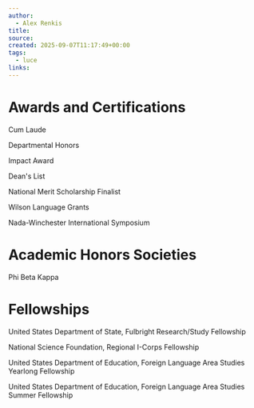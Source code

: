 ```yaml
---
author:
  - Alex Renkis
title:
source:
created: 2025-09-07T11:17:49+00:00
tags:
  - luce
links:
---
```

# Awards and Certifications

Cum Laude

Departmental Honors

Impact Award

Dean's List

National Merit Scholarship Finalist

Wilson Language Grants

Nada-Winchester International Symposium

# Academic Honors Societies

Phi Beta Kappa

# Fellowships

United States Department of State, Fulbright Research/Study Fellowship

National Science Foundation, Regional I-Corps Fellowship

United States Department of Education, Foreign Language Area Studies
Yearlong Fellowship

United States Department of Education, Foreign Language Area Studies
Summer Fellowship
